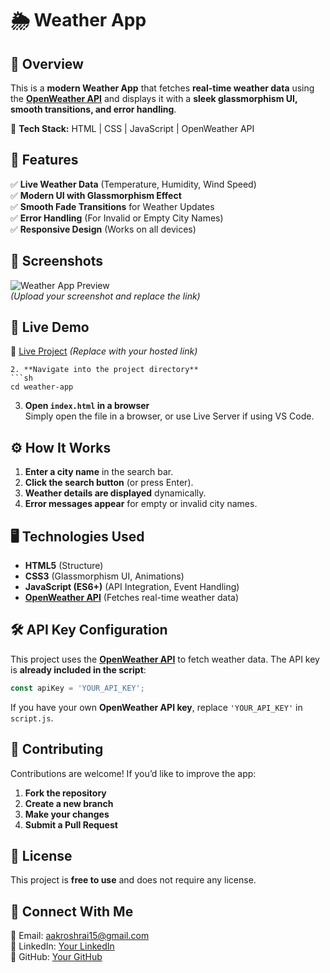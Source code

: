 # 🌦️ Weather App

## 📌 Overview
This is a **modern Weather App** that fetches **real-time weather data** using the **[OpenWeather API](https://openweathermap.org/)** and displays it with a **sleek glassmorphism UI, smooth transitions, and error handling**.  

🚀 **Tech Stack:** HTML | CSS | JavaScript | OpenWeather API  

## 🎯 Features
✅ **Live Weather Data** (Temperature, Humidity, Wind Speed)  
✅ **Modern UI with Glassmorphism Effect**  
✅ **Smooth Fade Transitions** for Weather Updates  
✅ **Error Handling** (For Invalid or Empty City Names)  
✅ **Responsive Design** (Works on all devices)  

## 🎨 Screenshots
![Weather App Preview](link-to-screenshot.png)  
_(Upload your screenshot and replace the link)_  

## 🚀 Live Demo
🔗 [Live Project](https://your-live-demo-link.com) _(Replace with your hosted link)_  

   ```
2. **Navigate into the project directory**
   ```sh
   cd weather-app
   ```
3. **Open `index.html` in a browser**  
   Simply open the file in a browser, or use Live Server if using VS Code.

## ⚙️ How It Works
1. **Enter a city name** in the search bar.
2. **Click the search button** (or press Enter).
3. **Weather details are displayed** dynamically.
4. **Error messages appear** for empty or invalid city names.

## 🖥️ Technologies Used
- **HTML5** (Structure)
- **CSS3** (Glassmorphism UI, Animations)
- **JavaScript (ES6+)** (API Integration, Event Handling)
- **[OpenWeather API](https://openweathermap.org/)** (Fetches real-time weather data)

## 🛠️ API Key Configuration
This project uses the **[OpenWeather API](https://openweathermap.org/)** to fetch weather data. The API key is **already included in the script**:
```js
const apiKey = 'YOUR_API_KEY';
```
If you have your own **OpenWeather API key**, replace `'YOUR_API_KEY'` in `script.js`.

## 📌 Contributing
Contributions are welcome! If you’d like to improve the app:  
1. **Fork the repository**  
2. **Create a new branch**  
3. **Make your changes**  
4. **Submit a Pull Request**

## 🐝 License
This project is **free to use** and does not require any license.  

## 🤝 Connect With Me
📧 Email: aakroshrai15@gmail.com  
🔗 LinkedIn: [Your LinkedIn](https://www.linkedin.com/in/aakrosh-rai-7332b7314/)  
📂 GitHub: [Your GitHub](https://github.com/yourusername)


